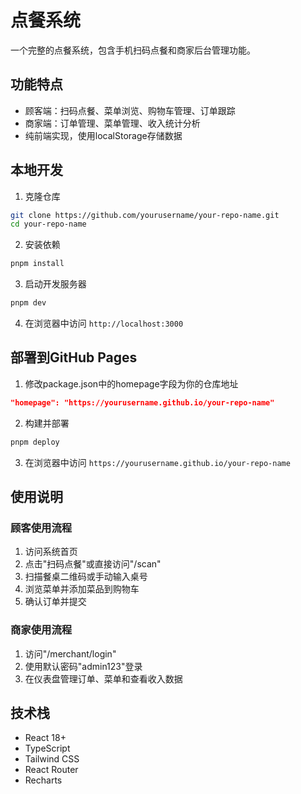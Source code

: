 # 点餐系统

一个完整的点餐系统，包含手机扫码点餐和商家后台管理功能。

## 功能特点

- 顾客端：扫码点餐、菜单浏览、购物车管理、订单跟踪
- 商家端：订单管理、菜单管理、收入统计分析
- 纯前端实现，使用localStorage存储数据

## 本地开发

1. 克隆仓库
```bash
git clone https://github.com/yourusername/your-repo-name.git
cd your-repo-name
```

2. 安装依赖
```bash
pnpm install
```

3. 启动开发服务器
```bash
pnpm dev
```

4. 在浏览器中访问 `http://localhost:3000`

## 部署到GitHub Pages

1. 修改package.json中的homepage字段为你的仓库地址
```json
"homepage": "https://yourusername.github.io/your-repo-name"
```

2. 构建并部署
```bash
pnpm deploy
```

3. 在浏览器中访问 `https://yourusername.github.io/your-repo-name`

## 使用说明

### 顾客使用流程
1. 访问系统首页
2. 点击"扫码点餐"或直接访问"/scan"
3. 扫描餐桌二维码或手动输入桌号
4. 浏览菜单并添加菜品到购物车
5. 确认订单并提交

### 商家使用流程
1. 访问"/merchant/login"
2. 使用默认密码"admin123"登录
3. 在仪表盘管理订单、菜单和查看收入数据

## 技术栈
- React 18+
- TypeScript
- Tailwind CSS
- React Router
- Recharts